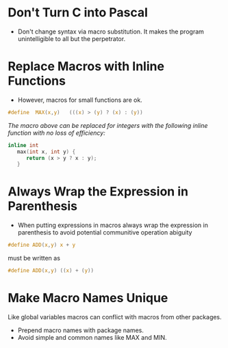 # Don't Turn C into Pascal

* Don't change syntax via macro substitution. It makes the program unintelligible to all but the perpetrator.

# Replace Macros with Inline Functions

* However, macros for small functions are ok.

```c
#define  MAX(x,y)	(((x) > (y) ? (x) : (y))
```
_The macro above can be replaced for integers with the following inline function with no loss of efficiency:_
```c
inline int 
   max(int x, int y) {
      return (x > y ? x : y);
   }
```

# Always Wrap the Expression in Parenthesis
* When putting expressions in macros always wrap the expression in parenthesis to avoid potential communitive operation abiguity
```c
#define ADD(x,y) x + y
```
must be written as 
```c
#define ADD(x,y) ((x) + (y))
```
# Make Macro Names Unique

Like global variables macros can conflict with macros from other packages.

* Prepend macro names with package names.
* Avoid simple and common names like MAX and MIN.